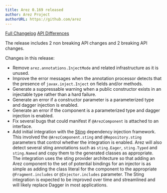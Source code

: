 ```yaml
---
title: Arez 0.169 released
author: Arez Project
authorURL: https://github.com/arez
---
```


[Full Changelog](https://github.com/arez/arez/compare/v0.168...v0.169)
[API Differences](/api-diff/?key=arez&old=0.168&new=0.169)

The release includes 2 non breaking API changes and 2 breaking API changes.

Changes in this release:

* Remove `arez.annotations.InjectMode` and related infrastructure as it is unused.
* Improve the error messages when the annotation processor detects that the presence of `javax.inject.Inject` on fields and/or methods.
* Generate a suppressable warning when a public constructor exists in an injectable type rather than a hard failure.
* Generate an error if a constructor parameter is a parameterized type and dagger injection is enabled.
* Generate an error if the component is a parameterized type and dagger injection is enabled.
* Fix several bugs that could manifest if `@ArezComponent` is attached to an interface.
* Add initial integration with the [Sting](https://sting-ioc.github.io/) dependency injection framework. This involved the `@ArezComponent.sting` and `@Repository.sting` parameters that control whether the integration is enabled. Arez will also detect several sting annotations such as `sting.Eager`, `sting.Typed` and `sting.Named` and copy them to the generated classes as appropriate. The integration uses the sting provider architecture so that adding an Arez component to the set of potential bindings for an injector is as simple as adding the class literal for the component to the appropriate `@Fragment.includes` or `@Injector.includes` parameter. The Sting integration is expected to be improved over time and streamlined and will likely replace Dagger in most applications.
